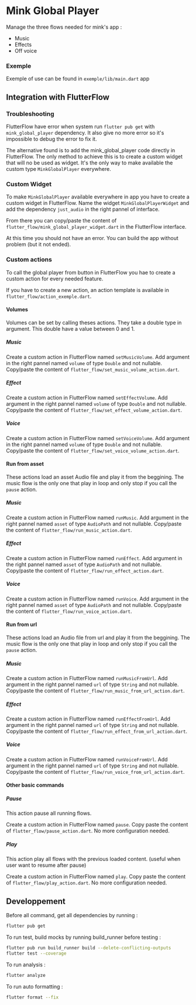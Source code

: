 # Mink Global Player

Manage the three flows needed for mink's app :
- Music
- Effects
- Off voice

### Exemple

Exemple of use can be found in `exemple/lib/main.dart` app

## Integration with FlutterFlow

### Troubleshooting

FlutterFlow have error when system run `flutter pub get` with `mink_global_player` dependency. It also give no more error so it's impossible to debug the error to fix it.

The alternative found is to add the mink_global_player code directly in FlutterFlow. The only method to achieve this is to create a custom widget that will no be used as widget. It's the only way to make available the custom type `MinkGlobalPlayer` everywhere.

### Custom Widget

To make `MinkGlobalPlayer` available everywhere in app you have to create a custom widget in FlutterFlow. Name the widget `MinkGlobalPlayerWidget` and add the dependency `just_audio` in the right pannel of interface.

From there you can copy/paste the content of `flutter_flow/mink_global_player_widget.dart` in the FlutterFlow interface.

At this time you should not have an error. You can build the app without problem (but it not ended).

### Custom actions

To call the global player from button in FlutterFlow you hae to create a custom action for every needed feature.

If you have to create a new action, an action template is available in `flutter_flow/action_exemple.dart`.

#### Volumes

Volumes can be set by calling theses actions. They take a double type in argument. This double have a value between 0 and 1.

##### Music

Create a custom action in FlutterFlow named `setMusicVolume`. Add argument in the right pannel named `volume` of type `Double` and not nullable. Copy/paste the content of `flutter_flow/set_music_volume_action.dart`.

##### Effect

Create a custom action in FlutterFlow named `setEffectVolume`. Add argument in the right pannel named `volume` of type `Double` and not nullable. Copy/paste the content of `flutter_flow/set_effect_volume_action.dart`.

##### Voice

Create a custom action in FlutterFlow named `setVoiceVolume`. Add argument in the right pannel named `volume` of type `Double` and not nullable. Copy/paste the content of `flutter_flow/set_voice_volume_action.dart`.


#### Run from asset

These actions load an asset Audio file and play it from the beggining. The music flow is the only one that play in loop and only stop if you call the `pause` action.

##### Music

Create a custom action in FlutterFlow named `runMusic`. Add argument in the right pannel named `asset` of type `AudioPath` and not nullable. Copy/paste the content of `flutter_flow/run_music_action.dart`.

##### Effect

Create a custom action in FlutterFlow named `runEffect`. Add argument in the right pannel named `asset` of type `AudioPath` and not nullable. Copy/paste the content of `flutter_flow/run_effect_action.dart`.

##### Voice

Create a custom action in FlutterFlow named `runVoice`. Add argument in the right pannel named `asset` of type `AudioPath` and not nullable. Copy/paste the content of `flutter_flow/run_voice_action.dart`.


#### Run from url

These actions load an Audio file from url and play it from the beggining. The music flow is the only one that play in loop and only stop if you call the `pause` action.

##### Music

Create a custom action in FlutterFlow named `runMusicFromUrl`. Add argument in the right pannel named `url` of type `String` and not nullable. Copy/paste the content of `flutter_flow/run_music_from_url_action.dart`.

##### Effect

Create a custom action in FlutterFlow named `runEffectFromUrl`. Add argument in the right pannel named `url` of type `String` and not nullable. Copy/paste the content of `flutter_flow/run_effect_from_url_action.dart`.

##### Voice

Create a custom action in FlutterFlow named `runVoiceFromUrl`. Add argument in the right pannel named `url` of type `String` and not nullable. Copy/paste the content of `flutter_flow/run_voice_from_url_action.dart`.


#### Other basic commands

##### Pause

This action pause all running flows.

Create a custom action in FlutterFlow named `pause`. Copy paste the content of `flutter_flow/pause_action.dart`. No more configuration needed.

##### Play

This action play all flows with the previous loaded content. (useful when user want to resume after pause)

Create a custom action in FlutterFlow named `play`. Copy paste the content of `flutter_flow/play_action.dart`. No more configuration needed.


## Developpement

Before all command, get all dependencies by running :

```sh
flutter pub get
```

To run test, build mocks by running build_runner before testing :

```sh
flutter pub run build_runner build --delete-conflicting-outputs
flutter test --coverage
```

To run analysis :

```sh
flutter analyze
```

To run auto formatting :

```sh
flutter format --fix
```